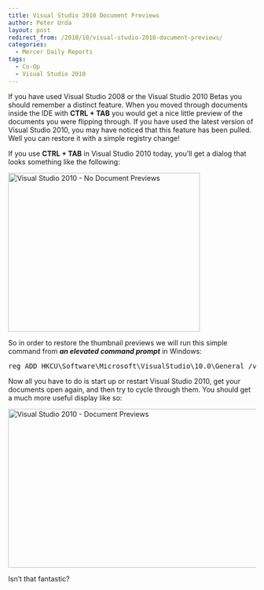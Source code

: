 ```yaml
---
title: Visual Studio 2010 Document Previews
author: Peter Urda
layout: post
redirect_from: /2010/10/visual-studio-2010-document-previews/
categories:
  - Mercer Daily Reports
tags:
  - Co-Op
  - Visual Studio 2010
---
```

If you have used Visual Studio 2008 or the Visual Studio 2010 Betas you should remember a distinct feature. When you moved through documents inside the IDE with **CTRL + TAB** you would get a nice little preview of the documents you were flipping through. If you have used the latest version of Visual Studio 2010, you may have noticed that this feature has been pulled. Well you can restore it with a simple registry change!

If you use **CTRL + TAB** in Visual Studio 2010 today, you&#8217;ll get a dialog that looks something like the following:

<img class="aligncenter size-full wp-image-1012" title="Visual Studio 2010 - No Document Previews" src="http://www.peter-urda.com/wp/wp-content/uploads/2010/10/VS2010-NoPreview.png" alt="Visual Studio 2010 - No Document Previews" width="390" height="323" />

So in order to restore the thumbnail previews we will run this simple command from ***an elevated command prompt*** in Windows:

<pre class="brush: plain; title: ; notranslate" title="">reg ADD HKCU\Software\Microsoft\VisualStudio\10.0\General /v ShowThumbnailsOnNavigation /t REG_DWORD /d 1
</pre>

Now all you have to do is start up or restart Visual Studio 2010, get your documents open again, and then try to cycle through them. You should get a much more useful display like so:

<img class="aligncenter size-full wp-image-1020" title="Visual Studio 2010 - Document Previews" src="http://www.peter-urda.com/wp/wp-content/uploads/2010/10/VS2010-Preview.png" alt="Visual Studio 2010 - Document Previews" width="600" height="323" />

Isn&#8217;t that fantastic?
